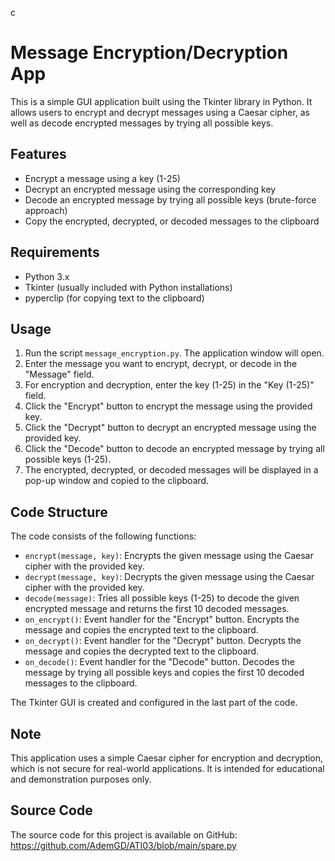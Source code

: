 c
# Message Encryption/Decryption App

This is a simple GUI application built using the Tkinter library in Python. It allows users to encrypt and decrypt messages using a Caesar cipher, as well as decode encrypted messages by trying all possible keys.

## Features
- Encrypt a message using a key (1-25)
- Decrypt an encrypted message using the corresponding key
- Decode an encrypted message by trying all possible keys (brute-force approach)
- Copy the encrypted, decrypted, or decoded messages to the clipboard

## Requirements
- Python 3.x
- Tkinter (usually included with Python installations)
- pyperclip (for copying text to the clipboard)

## Usage
1. Run the script `message_encryption.py`. The application window will open.
2. Enter the message you want to encrypt, decrypt, or decode in the "Message" field.
3. For encryption and decryption, enter the key (1-25) in the "Key (1-25)" field.
4. Click the "Encrypt" button to encrypt the message using the provided key.
5. Click the "Decrypt" button to decrypt an encrypted message using the provided key.
6. Click the "Decode" button to decode an encrypted message by trying all possible keys (1-25).
7. The encrypted, decrypted, or decoded messages will be displayed in a pop-up window and copied to the clipboard.

## Code Structure
The code consists of the following functions:
- `encrypt(message, key)`: Encrypts the given message using the Caesar cipher with the provided key.
- `decrypt(message, key)`: Decrypts the given message using the Caesar cipher with the provided key.
- `decode(message)`: Tries all possible keys (1-25) to decode the given encrypted message and returns the first 10 decoded messages.
- `on_encrypt()`: Event handler for the "Encrypt" button. Encrypts the message and copies the encrypted text to the clipboard.
- `on_decrypt()`: Event handler for the "Decrypt" button. Decrypts the message and copies the decrypted text to the clipboard.
- `on_decode()`: Event handler for the "Decode" button. Decodes the message by trying all possible keys and copies the first 10 decoded messages to the clipboard.

The Tkinter GUI is created and configured in the last part of the code.

## Note
This application uses a simple Caesar cipher for encryption and decryption, which is not secure for real-world applications. It is intended for educational and demonstration purposes only.

## Source Code
The source code for this project is available on GitHub: https://github.com/AdemGD/ATI03/blob/main/spare.py